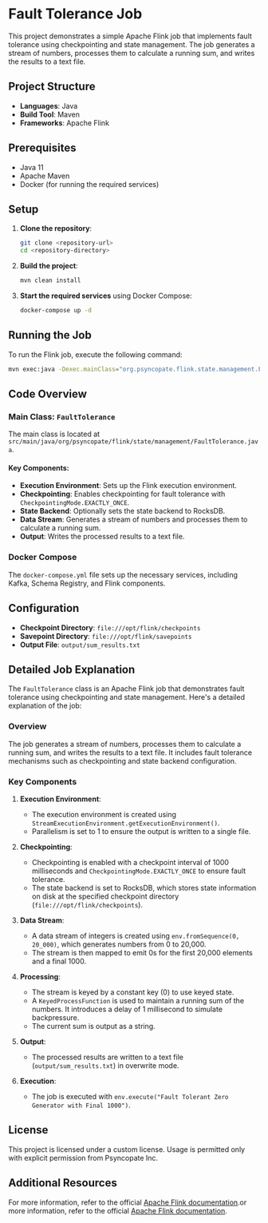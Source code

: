 # Fault Tolerance Job

This project demonstrates a simple Apache Flink job that implements fault tolerance using checkpointing and state management. The job generates a stream of numbers, processes them to calculate a running sum, and writes the results to a text file.

## Project Structure

- **Languages**: Java
- **Build Tool**: Maven
- **Frameworks**: Apache Flink

## Prerequisites

- Java 11 
- Apache Maven
- Docker (for running the required services)

## Setup

1. **Clone the repository**:
    ```sh
    git clone <repository-url>
    cd <repository-directory>
    ```

2. **Build the project**:
    ```sh
    mvn clean install
    ```

3. **Start the required services** using Docker Compose:
    ```sh
    docker-compose up -d
    ```

## Running the Job

To run the Flink job, execute the following command:

```sh
mvn exec:java -Dexec.mainClass="org.psyncopate.flink.state.management.FaultTolerance"
```

## Code Overview

### Main Class: `FaultTolerance`

The main class is located at `src/main/java/org/psyncopate/flink/state/management/FaultTolerance.java`.

#### Key Components:

- **Execution Environment**: Sets up the Flink execution environment.
- **Checkpointing**: Enables checkpointing for fault tolerance with `CheckpointingMode.EXACTLY_ONCE`.
- **State Backend**: Optionally sets the state backend to RocksDB.
- **Data Stream**: Generates a stream of numbers and processes them to calculate a running sum.
- **Output**: Writes the processed results to a text file.

### Docker Compose

The `docker-compose.yml` file sets up the necessary services, including Kafka, Schema Registry, and Flink components.

## Configuration

- **Checkpoint Directory**: `file:///opt/flink/checkpoints`
- **Savepoint Directory**: `file:///opt/flink/savepoints`
- **Output File**: `output/sum_results.txt`

## Detailed Job Explanation

The `FaultTolerance` class is an Apache Flink job that demonstrates fault tolerance using checkpointing and state management. Here's a detailed explanation of the job:

### Overview
The job generates a stream of numbers, processes them to calculate a running sum, and writes the results to a text file. It includes fault tolerance mechanisms such as checkpointing and state backend configuration.

### Key Components

1. **Execution Environment**:
    - The execution environment is created using `StreamExecutionEnvironment.getExecutionEnvironment()`.
    - Parallelism is set to 1 to ensure the output is written to a single file.

2. **Checkpointing**:
    - Checkpointing is enabled with a checkpoint interval of 1000 milliseconds and `CheckpointingMode.EXACTLY_ONCE` to ensure fault tolerance.
    - The state backend is set to RocksDB, which stores state information on disk at the specified checkpoint directory (`file:///opt/flink/checkpoints`).

3. **Data Stream**:
    - A data stream of integers is created using `env.fromSequence(0, 20_000)`, which generates numbers from 0 to 20,000.
    - The stream is then mapped to emit 0s for the first 20,000 elements and a final 1000.

4. **Processing**:
    - The stream is keyed by a constant key (0) to use keyed state.
    - A `KeyedProcessFunction` is used to maintain a running sum of the numbers. It introduces a delay of 1 millisecond to simulate backpressure.
    - The current sum is output as a string.

5. **Output**:
    - The processed results are written to a text file (`output/sum_results.txt`) in overwrite mode.

6. **Execution**:
    - The job is executed with `env.execute("Fault Tolerant Zero Generator with Final 1000")`.

## License

This project is licensed under a custom license. Usage is permitted only with explicit permission from Psyncopate Inc. 


## Additional Resources

For more information, refer to the official [Apache Flink documentation](https://flink.apache.org/).or more information, refer to the official [Apache Flink documentation](https://flink.apache.org/).